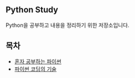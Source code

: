 ## Python Study
Python을 공부하고 내용을 정리하기 위한 저장소입니다.
## 목차
- [혼자 공부하는 파이썬](https://github.com/runpil/python-study/tree/master/python-studying-alone#%ED%98%BC%EC%9E%90-%EA%B3%B5%EB%B6%80%ED%95%98%EB%8A%94-%ED%8C%8C%EC%9D%B4%EC%8D%AC%EC%9D%84-%EA%B3%B5%EB%B6%80%ED%95%98%EB%A9%B0-%EC%A0%95%EB%A6%AC%ED%95%9C-%EC%BD%94%EB%93%9C%EC%9E%85%EB%8B%88%EB%8B%A4)
- [파이썬 코딩의 기술](https://github.com/runpil/python-study/tree/master/effective-python)